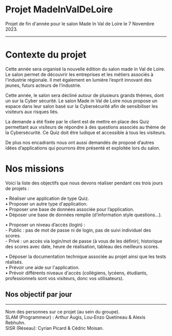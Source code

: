 #  Projet MadeInValDeLoire

Projet de fin d'année pour le salon Made In Val de Loire le 7 Novembre 2023.

--------------------------------------------
# Contexte du projet
Cette année sera organisé la nouvelle édition du salon made in Val de Loire.
Le salon permet de découvrir les entreprises et les métiers associés à l'industrie régionale. Il met également en lumière l’esprit innovant des jeunes, futurs acteurs de l’industrie. 

Cette année, le salon sera décliné autour de plusieurs grands thèmes, dont un sur la Cyber sécurité.
Le salon Made in Val de Loire nous propose un espace dans leur salon basé sur la Cybersécurité afin de sensibiliser les visiteurs aux risques liés.

La demande a été fixée par le client est de mettre en place des Quiz permettant aux visiteurs de répondre à des questions associés au thème de la Cybersécurité.
Ce Quiz doit être ludique et accessible à tous les visiteurs.

De plus nos encadrants nous ont aussi demandés de proposé d’autres idées d’applications qui pourrons être présenté et exploitée lors du salon. 


# Nos missions
Voici la liste des objectifs que nous devons réaliser pendant ces trois jours de projets :

•	Réaliser une application de type Quiz.              
•	Proposer un autre type d'application.                       
•	Proposer une base de données associée pour l’application.                     
•	Déposer une base de données remplie (d’information style questions…).                           

•	Proposer un niveau d’accès (login) :                            
 	- Public : pas de mot de passe ni de login, pas de suivi individuel des scores.                        
	- Privé : un accès via login/mot de passe (à vous de les définir), historique des scores avec date, heure de réalisation, tableau des meilleurs scores.


•	Déposer la documentation technique associée au projet ainsi que les tests réalisés.           
•	Prévoir une aide sur l'application.                         
•	Prévoir différents niveaux d'accès (collégiens, lycéens, étudiants, professionnels sont vos visiteurs, donc vos utilisateurs).


## Nos objectif par jour

--------------------------------------------

Nom des personnes sur ce projet (au sein du groupe).                                                             
SLAM (Programmeur) : Arthur Augis, Lou-Enzo Quetineau & Alexis Rebhuhn.                                          
SISR (Réseau): Cyrian Picard & Cédric Moisan.



